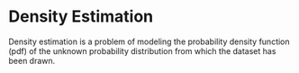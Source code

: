 # Density Estimation
Density estimation is a problem of modeling the probability density function (pdf) of the unknown probability distribution from which the dataset has been drawn.
